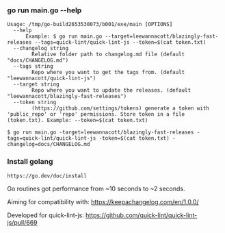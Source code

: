 
### go run main.go --help

```
Usage: /tmp/go-build2653530073/b001/exe/main [OPTIONS]
  --help
      Example: $ go run main.go --target=leewannacott/blazingly-fast-releases --tags=quick-lint/quick-lint-js --token=$(cat token.txt)
  --changelog string
    	Relative folder path to changelog.md file (default "docs/CHANGELOG.md")
  --tags string
    	Repo where you want to get the tags from. (default "leewannacott/quick-lint-js")
  --target string
    	Repo where you want to update the releases. (default "leewannacott/blazingly-fast-releases")
  --token string
    	(https://github.com/settings/tokens) generate a token with 'public_repo' or 'repo' permissions. Store token in a file (token.txt). Example: --token=$(cat token.txt)
```

```
$ go run main.go -target=leewannacott/blazingly-fast-releases -tags=quick-lint/quick-lint-js -token=$(cat token.txt) -changelog=docs/CHANGELOG.md
```

### Install golang 
`https://go.dev/doc/install`

Go routines got performance from ~10 seconds to ~2 seconds.

Aiming for compatibility with: https://keepachangelog.com/en/1.0.0/

Developed for quick-lint-js: https://github.com/quick-lint/quick-lint-js/pull/669
